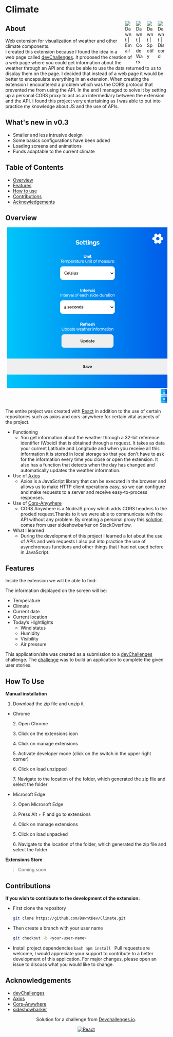 <h1>Climate</h1>
<p>
 <a href=#">
     <img alt="Dawnt | Discord" width="24px" align="right" raw=true HSPACE="5" src="https://discord.com/assets/847541504914fd33810e70a0ea73177e.ico"></a>
 <a href="https://open.spotify.com/playlist/6eDl0FX1pNcaFXgYIBOobX?si=aewrQ2nJTuSgkMSip3d8-Q&utm_source=copy-link">
     <img alt="Dawnt | Spotify" width="24px" align="right" raw=true HSPACE="5" src="https://open.scdn.co/cdn/images/favicon32.8e66b099.png"></a>
 <a href="https://www.codewars.com/users/Dawnt">
    <img alt="Dawnt | CodeWars" width="24px" align="right" raw=true HSPACE="5" src="https://www.codewars.com/packs/assets/logo.61192cf7.svg"></a>
 <a href="mailto:jmanuelhv9@gmail.com">
    <img alt="Dawnt | Email" width="24px" align="right" raw=true HSPACE="5" src="https://ssl.gstatic.com/ui/v1/icons/mail/rfr/gmail.ico"></a>
</p>

## About

Web extension for visualization of weather and other climate components.<br>
I created this extension because I found the idea in a web page called [devChallenges](https://devchallenges.io/challenges). It proposed the creation of a web page where you could get information about the weather through an API and thus be able to use the data returned to us to display them on the page. I decided that instead of a web page it would be better to encapsulate everything in an extension. When creating the extension I encountered a problem which was the CORS protocol that prevented me from using the API. In the end I managed to solve it by setting up a personal CORS proxy to act as an intermediary between the extension and the API. I found this project very entertaining as I was able to put into practice my knowledge about JS and the use of APIs.

## What's new in v0.3

-   Smaller and less intrusive design
-   Some basics configurations have been added
-   Loading screens and animations
-   Funds adaptable to the current climate

<!-- TABLE OF CONTENTS -->

## Table of Contents

-   [Overview](#overview)
-   [Features](#features)
-   [How to use](#how-to-use)
-   [Contributions](#contributions)
-   [Acknowledgements](#acknowledgements)

<!-- OVERVIEW -->

## Overview

<div align="center">
    <img alt="settings" width="500rem" HSPACE="5" src="./utils/settings.png">
    <div align="right">
        <img alt="settings" width="20rem" src="./utils/settings.png">
        <br>
        <img alt="settings" width="20rem" src="./utils/settings.png">
    </div>
</div>

The entire project was created with [React](https://reactjs.org/) in addition to the use of certain repositories such as axios and cors-anywhere for certain vital aspects of the project.

-   Functioning
    -   You get information about the weather through a 32-bit reference identifier (Woeid) that is obtained through a request. It takes as data your current Latitude and Longitude and when you receive all this information it is stored in local storage so that you don't have to ask for the information every time you close or open the extension. It also has a function that detects when the day has changed and automatically updates the weather information.
-   Use of [Axios](https://github.com/axios/axios)
    -   Axios is a JavaScript library that can be executed in the browser and allows us to make HTTP client operations easy, so we can configure and make requests to a server and receive easy-to-process responses.
-   Use of [Cors-Anywhere](https://github.com/Rob--W/cors-anywhere)
    -   CORS Anywhere is a NodeJS proxy which adds CORS headers to the proxied request.Thanks to it we were able to communicate with the API without any problem. By creating a personal proxy this [solution](https://stackoverflow.com/a/43881141) comes from user sideshowbarker on StackOverflow.
-   What I learned
    -   During the development of this project I learned a lot about the use of APIs and web requests I also put into practice the use of asynchronous functions and other things that I had not used before in JavaScript.

## Features

Inside the extension we will be able to find:

<!-- - A button to get the information of a specific location. -->

The information displayed on the screen will be:

-   Temperature
-   Climate
-   Current date
-   Current location
-   Today’s Hightlights
    -   Wind status
    -   Humidity
    -   Visibility
    -   Air pressure

This application/site was created as a submission to a [devChallenges](https://devchallenges.io/challenges) challenge. The [challenge](https://devchallenges.io/challenges/mM1UIenRhK808W8qmLWv) was to build an application to complete the given user stories.

## How To Use

**Manual installation**

1. Download the zip file and unzip it

-   Chrome

    <p>2. Open Chrome</p>
    <p>3. Click on the extensions icon</p>
    <p>4. Click on manage extensions</p>
    <p>5. Activate developer mode (click on the switch in the upper right corner)</p>
    <p>6. Click on load unzipped</p>
    <p>7. Navigate to the location of the folder, which generated the zip file and select the folder</p>

-   Microsoft Edge

    <p>2. Open Microsoft Edge</p>
    <p>3. Press Alt + F and go to extensions</p>
    <p>4. Click on manage extensions</p>
    <p>5. Click on load unpacked</p>
    <p>6. Navigate to the location of the folder, which generated the zip file and select the folder</p>

**Extensions Store**

> Coming soon

## Contributions

**If you wish to contribute to the development of the extension:**

-   First clone the repository
    ```bash
    git clone https://github.com/DawntDev/Climate.git
    ```
-   Then create a branch with your user name
    ```bash
    git checkout -b <your-user-name>
    ```
-   Install project dependencies
    `bash npm install `
    Pull requests are welcome, I would appreciate your support to contribute to a better development of this application. For major changes, please open an issue to discuss what you would like to change.

## Acknowledgements

-   [devChallenges](https://devchallenges.io/challenges)
-   [Axios](https://github.com/axios/axios)
-   [Cors-Anywhere](https://github.com/Rob--W/cors-anywhere)
-   [sideshowbarker](https://stackoverflow.com/users/441757/sideshowbarker)

<div align="center">

Solution for a challenge from <a href="http://devchallenges.io" target="_blank">Devchallenges.io</a>.
<br>

[![React](https://img.shields.io/badge/Made%20with%20React-61DAFB.svg?style=for-the-badge&logo=react&logoColor=black)](https://reactjs.org/)

</div>
